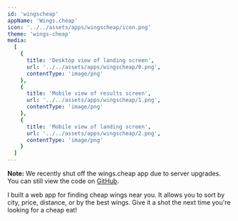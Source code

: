 ```yaml
---
id: 'wingscheap'
appName: 'Wings.cheap'
icon: '../../assets/apps/wingscheap/icon.png'
theme: 'wings-cheap'
media:
  [
    {
      title: 'Desktop view of landing screen',
      url: '../../assets/apps/wingscheap/0.png',
      contentType: 'image/png'
    },
    {
      title: 'Mobile view of results screen',
      url: '../../assets/apps/wingscheap/1.png',
      contentType: 'image/png'
    },
    {
      title: 'Mobile view of landing screen',
      url: '../../assets/apps/wingscheap/2.png',
      contentType: 'image/png'
    }
  ]
---
```


**Note:** We recently shut off the wings.cheap app due to server upgrades. You can still view the code on [GitHub](https://github.com/brandon-pereira/wings-cheap).

I built a web app for finding cheap wings near you. It allows you to sort by city, price, distance, or by the best wings. Give it a shot the next time you're looking for a cheap eat!
